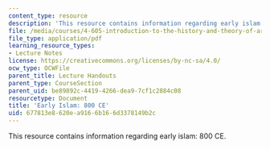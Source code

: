 ```yaml
---
content_type: resource
description: 'This resource contains information regarding early islam: 800 CE.'
file: /media/courses/4-605-introduction-to-the-history-and-theory-of-architecture-spring-2012/677813e8620ea9166b166d3378149b2c_MIT4_605S12_lec17.pdf
file_type: application/pdf
learning_resource_types:
- Lecture Notes
license: https://creativecommons.org/licenses/by-nc-sa/4.0/
ocw_type: OCWFile
parent_title: Lecture Handouts
parent_type: CourseSection
parent_uid: be89892c-4419-4266-dea9-7cf1c2884c08
resourcetype: Document
title: 'Early Islam: 800 CE'
uid: 677813e8-620e-a916-6b16-6d3378149b2c
---
```

This resource contains information regarding early islam: 800 CE.